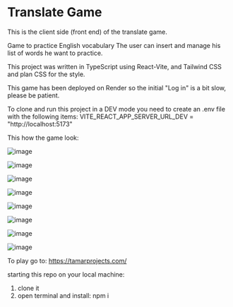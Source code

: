 # Translate Game
This is the client side (front end) of the translate game. 

Game to practice English vocabulary
The user can insert and manage his list of words he want to practice. 

This project was written in TypeScript using React-Vite, and Tailwind CSS and plan CSS for the style.

This game has been deployed on Render so the initial "Log in" is a bit slow, please be patient.

To clone and run this project in a DEV mode you need to create an .env file with the following items:
VITE_REACT_APP_SERVER_URL_DEV = "http://localhost:5173"

This how the game look:

![image](https://github.com/user-attachments/assets/da0b92e5-02b8-48c7-bd12-e610a7207400)

![image](https://github.com/user-attachments/assets/c5edd749-7cea-46be-940f-c4cdc14c3fc6)

![image](https://github.com/user-attachments/assets/23fca23c-b192-494c-b9af-73303661244b)

![image](https://github.com/user-attachments/assets/f7a5ee6a-ce5b-44e4-b1ca-7aacdc6f54f7)

![image](https://github.com/user-attachments/assets/02211535-a736-41cd-930e-346aa16ed587)

![image](https://github.com/user-attachments/assets/e0dd4e64-f73f-474a-97b0-c62d9591d660)

![image](https://github.com/user-attachments/assets/269ff767-83fd-423d-ad6d-80ee01b0b8ac)

![image](https://github.com/user-attachments/assets/ded9282b-d1b1-4746-a133-e4373fbd8158)

To play go to:
https://tamarprojects.com/


starting this repo on your local machine:
1) clone it
2) open terminal and install: npm i